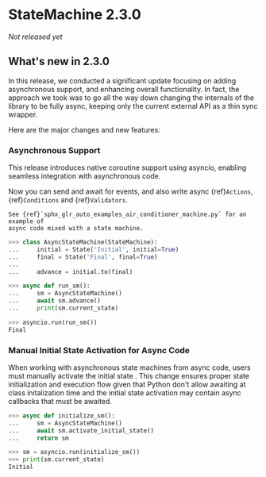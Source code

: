 # StateMachine 2.3.0

*Not released yet*

## What's new in 2.3.0

In this release, we conducted a significant update focusing on adding asynchronous support, and enhancing overall functionality. In fact, the approach we took was to go all the way down changing the internals of the library to be fully async, keeping only the current external API as a thin sync wrapper.

Here are the major changes and new features:

### Asynchronous Support

This release introduces native coroutine support using asyncio, enabling seamless integration with asynchronous code.

Now you can send and await for events, and also write async {ref}`Actions`, {ref}`Conditions` and {ref}`Validators`.


```{seealso}
See {ref}`sphx_glr_auto_examples_air_conditioner_machine.py` for an example of
async code mixed with a state machine.
```


```py
>>> class AsyncStateMachine(StateMachine):
...     initial = State('Initial', initial=True)
...     final = State('Final', final=True)
...
...     advance = initial.to(final)

>>> async def run_sm():
...     sm = AsyncStateMachine()
...     await sm.advance()
...     print(sm.current_state)

>>> asyncio.run(run_sm())
Final

```


### Manual Initial State Activation for Async Code

When working with asynchronous state machines from async code, users must manually activate
the initial state . This change ensures proper state initialization and execution flow given that
Python don't allow awaiting at class initalization time and the initial state activation may contain
async callbacks that must be awaited.

```py
>>> async def initialize_sm():
...     sm = AsyncStateMachine()
...     await sm.activate_initial_state()
...     return sm

>>> sm = asyncio.run(initialize_sm())
>>> print(sm.current_state)
Initial

```

